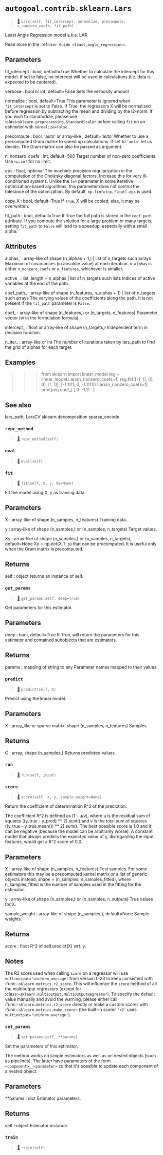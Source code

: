 # `autogoal.contrib.sklearn.Lars`

> [📝](https://github.com/autogal/autogoal/blob/main/autogoal/contrib/sklearn/_generated.py#L636)
> `Lars(self, fit_intercept, normalize, precompute, n_nonzero_coefs, fit_path)`

Least Angle Regression model a.k.a. LAR

Read more in the :ref:`User Guide <least_angle_regression>`.

Parameters
----------
fit_intercept : bool, default=True
    Whether to calculate the intercept for this model. If set
    to false, no intercept will be used in calculations
    (i.e. data is expected to be centered).

verbose : bool or int, default=False
    Sets the verbosity amount

normalize : bool, default=True
    This parameter is ignored when ``fit_intercept`` is set to False.
    If True, the regressors X will be normalized before regression by
    subtracting the mean and dividing by the l2-norm.
    If you wish to standardize, please use
    :class:`sklearn.preprocessing.StandardScaler` before calling ``fit``
    on an estimator with ``normalize=False``.

precompute : bool, 'auto' or array-like , default='auto'
    Whether to use a precomputed Gram matrix to speed up
    calculations. If set to ``'auto'`` let us decide. The Gram
    matrix can also be passed as argument.

n_nonzero_coefs : int, default=500
    Target number of non-zero coefficients. Use ``np.inf`` for no limit.

eps : float, optional
    The machine-precision regularization in the computation of the
    Cholesky diagonal factors. Increase this for very ill-conditioned
    systems. Unlike the ``tol`` parameter in some iterative
    optimization-based algorithms, this parameter does not control
    the tolerance of the optimization.
    By default, ``np.finfo(np.float).eps`` is used.

copy_X : bool, default=True
    If ``True``, X will be copied; else, it may be overwritten.

fit_path : bool, default=True
    If True the full path is stored in the ``coef_path_`` attribute.
    If you compute the solution for a large problem or many targets,
    setting ``fit_path`` to ``False`` will lead to a speedup, especially
    with a small alpha.

Attributes
----------
alphas_ : array-like of shape (n_alphas + 1,) | list of n_targets such             arrays
    Maximum of covariances (in absolute value) at each iteration.         ``n_alphas`` is either ``n_nonzero_coefs`` or ``n_features``,         whichever is smaller.

active_ : list, length = n_alphas | list of n_targets such lists
    Indices of active variables at the end of the path.

coef_path_ : array-like of shape (n_features, n_alphas + 1)         | list of n_targets such arrays
    The varying values of the coefficients along the path. It is not
    present if the ``fit_path`` parameter is ``False``.

coef_ : array-like of shape (n_features,) or (n_targets, n_features)
    Parameter vector (w in the formulation formula).

intercept_ : float or array-like of shape (n_targets,)
    Independent term in decision function.

n_iter_ : array-like or int
    The number of iterations taken by lars_path to find the
    grid of alphas for each target.

Examples
--------
>>> from sklearn import linear_model
>>> reg = linear_model.Lars(n_nonzero_coefs=1)
>>> reg.fit([[-1, 1], [0, 0], [1, 1]], [-1.1111, 0, -1.1111])
Lars(n_nonzero_coefs=1)
>>> print(reg.coef_)
[ 0. -1.11...]

See also
--------
lars_path, LarsCV
sklearn.decomposition.sparse_encode
### `repr_method`

> [📝](https://github.com/autogoal/autogoal/blob/main/autogoal/utils/__init__.py#L87)
> `repr_method(self)`

### `eval`

> [📝](https://github.com/autogoal/autogoal/blob/main/autogoal/contrib/sklearn/_builder.py#L50)
> `eval(self)`

### `fit`

> [📝](/usr/local/lib/python3.6/dist-packages/sklearn/linear_model/_least_angle.py#L936)
> `fit(self, X, y, Xy=None)`

Fit the model using X, y as training data.

Parameters
----------
X : array-like of shape (n_samples, n_features)
    Training data.

y : array-like of shape (n_samples,) or (n_samples, n_targets)
    Target values.

Xy : array-like of shape (n_samples,) or (n_samples, n_targets),                 default=None
    Xy = np.dot(X.T, y) that can be precomputed. It is useful
    only when the Gram matrix is precomputed.

Returns
-------
self : object
    returns an instance of self.
### `get_params`

> [📝](/usr/local/lib/python3.6/dist-packages/sklearn/base.py#L173)
> `get_params(self, deep=True)`

Get parameters for this estimator.

Parameters
----------
deep : bool, default=True
    If True, will return the parameters for this estimator and
    contained subobjects that are estimators.

Returns
-------
params : mapping of string to any
    Parameter names mapped to their values.
### `predict`

> [📝](/usr/local/lib/python3.6/dist-packages/sklearn/linear_model/_base.py#L211)
> `predict(self, X)`

Predict using the linear model.

Parameters
----------
X : array_like or sparse matrix, shape (n_samples, n_features)
    Samples.

Returns
-------
C : array, shape (n_samples,)
    Returns predicted values.
### `run`

> [📝](https://github.com/autogoal/autogoal/blob/main/autogoal/contrib/sklearn/_generated.py#L655)
> `run(self, input)`

### `score`

> [📝](/usr/local/lib/python3.6/dist-packages/sklearn/base.py#L376)
> `score(self, X, y, sample_weight=None)`

Return the coefficient of determination R^2 of the prediction.

The coefficient R^2 is defined as (1 - u/v), where u is the residual
sum of squares ((y_true - y_pred) ** 2).sum() and v is the total
sum of squares ((y_true - y_true.mean()) ** 2).sum().
The best possible score is 1.0 and it can be negative (because the
model can be arbitrarily worse). A constant model that always
predicts the expected value of y, disregarding the input features,
would get a R^2 score of 0.0.

Parameters
----------
X : array-like of shape (n_samples, n_features)
    Test samples. For some estimators this may be a
    precomputed kernel matrix or a list of generic objects instead,
    shape = (n_samples, n_samples_fitted),
    where n_samples_fitted is the number of
    samples used in the fitting for the estimator.

y : array-like of shape (n_samples,) or (n_samples, n_outputs)
    True values for X.

sample_weight : array-like of shape (n_samples,), default=None
    Sample weights.

Returns
-------
score : float
    R^2 of self.predict(X) wrt. y.

Notes
-----
The R2 score used when calling ``score`` on a regressor will use
``multioutput='uniform_average'`` from version 0.23 to keep consistent
with :func:`~sklearn.metrics.r2_score`. This will influence the
``score`` method of all the multioutput regressors (except for
:class:`~sklearn.multioutput.MultiOutputRegressor`). To specify the
default value manually and avoid the warning, please either call
:func:`~sklearn.metrics.r2_score` directly or make a custom scorer with
:func:`~sklearn.metrics.make_scorer` (the built-in scorer ``'r2'`` uses
``multioutput='uniform_average'``).
### `set_params`

> [📝](/usr/local/lib/python3.6/dist-packages/sklearn/base.py#L205)
> `set_params(self, **params)`

Set the parameters of this estimator.

The method works on simple estimators as well as on nested objects
(such as pipelines). The latter have parameters of the form
``<component>__<parameter>`` so that it's possible to update each
component of a nested object.

Parameters
----------
**params : dict
    Estimator parameters.

Returns
-------
self : object
    Estimator instance.
### `train`

> [📝](https://github.com/autogoal/autogoal/blob/main/autogoal/contrib/sklearn/_builder.py#L47)
> `train(self)`

